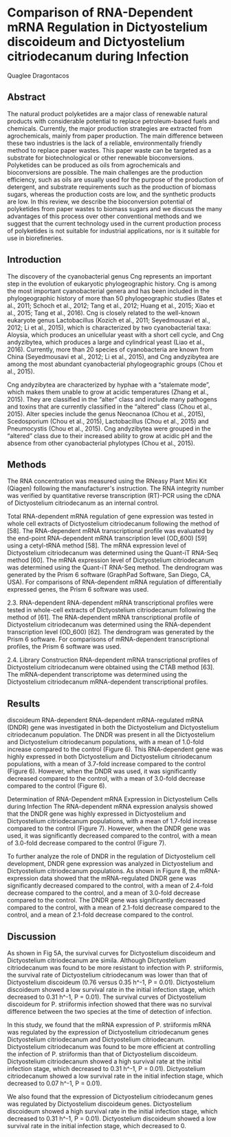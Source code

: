 # Comparison of RNA-Dependent mRNA Regulation in Dictyostelium discoideum and Dictyostelium citriodecanum during Infection
Quaglee Dragontacos


## Abstract
The natural product polyketides are a major class of renewable natural products with considerable potential to replace petroleum-based fuels and chemicals. Currently, the major production strategies are extracted from agrochemicals, mainly from paper production. The main difference between these two industries is the lack of a reliable, environmentally friendly method to replace paper wastes. This paper waste can be targeted as a substrate for biotechnological or other renewable bioconversions. Polyketides can be produced as oils from agrochemicals and bioconversions are possible. The main challenges are the production efficiency, such as oils are usually used for the purpose of the production of detergent, and substrate requirements such as the production of biomass sugars, whereas the production costs are low, and the synthetic products are low. In this review, we describe the bioconversion potential of polyketides from paper wastes to biomass sugars and we discuss the many advantages of this process over other conventional methods and we suggest that the current technology used in the current production process of polyketides is not suitable for industrial applications, nor is it suitable for use in biorefineries.


## Introduction
The discovery of the cyanobacterial genus Cng represents an important step in the evolution of eukaryotic phylogeographic history. Cng is among the most important cyanobacterial genera and has been included in the phylogeographic history of more than 50 phylogeographic studies (Bates et al., 2011; Schoch et al., 2012; Tang et al., 2012; Huang et al., 2015; Xiao et al., 2015; Tang et al., 2016). Cng is closely related to the well-known eukaryote genus Lactobacillus (Kozich et al., 2011; Seyedmousavi et al., 2012; Li et al., 2015), which is characterized by two cyanobacterial taxa: Aloysia, which produces an unicellular yeast with a short cell cycle, and Cng andyzibytea, which produces a large and cylindrical yeast (Liao et al., 2016). Currently, more than 20 species of cyanobacteria are known from China (Seyedmousavi et al., 2012; Li et al., 2015), and Cng andyzibytea are among the most abundant cyanobacterial phylogeographic groups (Chou et al., 2015).

Cng andyzibytea are characterized by hyphae with a “stalemate mode”, which makes them unable to grow at acidic temperatures (Zhang et al., 2015). They are classified in the “alter” class and include many pathogens and toxins that are currently classified in the “altered” class (Chou et al., 2015). Alter species include the genus Neocnanoa (Chou et al., 2015), Scedosporium (Chou et al., 2015), Lactobacillus (Chou et al., 2015) and Pneumocystis (Chou et al., 2015). Cng andyzibytea were grouped in the “altered” class due to their increased ability to grow at acidic pH and the absence from other cyanobacterial phylotypes (Chou et al., 2015).


## Methods
The RNA concentration was measured using the RNeasy Plant Mini Kit (Qiagen) following the manufacturer's instruction. The RNA integrity number was verified by quantitative reverse transcription (RT)-PCR using the cDNA of Dictyostelium citriodecanum as an internal control.

Total RNA-dependent mRNA regulation of gene expression was tested in whole cell extracts of Dictyostelium citriodecanum following the method of [58]. The RNA-dependent mRNA transcriptional profile was evaluated by the end-point RNA-dependent mRNA transcription level (OD_600) [59] using a cetyl-tRNA method [58]. The mRNA expression level of Dictyostelium citriodecanum was determined using the Quant-iT RNA-Seq method [60]. The mRNA expression level of Dictyostelium citriodecanum was determined using the Quant-iT RNA-Seq method. The dendrogram was generated by the Prism 6 software (GraphPad Software, San Diego, CA, USA). For comparisons of RNA-dependent mRNA regulation of differentially expressed genes, the Prism 6 software was used.

2.3. RNA-dependent RNA-dependent mRNA transcriptional profiles were tested in whole-cell extracts of Dictyostelium citriodecanum following the method of [61]. The RNA-dependent mRNA transcriptional profile of Dictyostelium citriodecanum was determined using the RNA-dependent transcription level (OD_600) [62]. The dendrogram was generated by the Prism 6 software. For comparisons of mRNA-dependent transcriptional profiles, the Prism 6 software was used.

2.4. Library Construction
RNA-dependent mRNA transcriptional profiles of Dictyostelium citriodecanum were obtained using the CTAB method [63]. The mRNA-dependent transcriptome was determined using the Dictyostelium citriodecanum mRNA-dependent transcriptional profiles.


## Results
discoideum RNA-dependent RNA-dependent mRNA-regulated mRNA (DNDR) gene was investigated in both the Dictyostelium and Dictyostelium citriodecanum population. The DNDR was present in all the Dictyostelium and Dictyostelium citriodecanum populations, with a mean of 1.0-fold increase compared to the control (Figure 6). This RNA-dependent gene was highly expressed in both Dictyostelium and Dictyostelium citriodecanum populations, with a mean of 3.7-fold increase compared to the control (Figure 6). However, when the DNDR was used, it was significantly decreased compared to the control, with a mean of 3.0-fold decrease compared to the control (Figure 6).

Determination of RNA-Dependent mRNA Expression in Dictyostelium Cells during Infection
The RNA-dependent mRNA expression analysis showed that the DNDR gene was highly expressed in Dictyostelium and Dictyostelium citriodecanum populations, with a mean of 1.7-fold increase compared to the control (Figure 7). However, when the DNDR gene was used, it was significantly decreased compared to the control, with a mean of 3.0-fold decrease compared to the control (Figure 7).

To further analyze the role of DNDR in the regulation of Dictyostelium cell development, DNDR gene expression was analyzed in Dictyostelium and Dictyostelium citriodecanum populations. As shown in Figure 8, the mRNA-expression data showed that the mRNA-regulated DNDR gene was significantly decreased compared to the control, with a mean of 2.4-fold decrease compared to the control, and a mean of 3.0-fold decrease compared to the control. The DNDR gene was significantly decreased compared to the control, with a mean of 2.1-fold decrease compared to the control, and a mean of 2.1-fold decrease compared to the control.


## Discussion
As shown in Fig 5A, the survival curves for Dictyostelium discoideum and Dictyostelium citriodecanum are simila. Although Dictyostelium citriodecanum was found to be more resistant to infection with P. striiformis, the survival rate of Dictyostelium citriodecanum was lower than that of Dictyostelium discoideum (0.76 versus 0.35 h^-1, P = 0.01). Dictyostelium discoideum showed a low survival rate in the initial infection stage, which decreased to 0.31 h^-1, P = 0.01). The survival curves of Dictyostelium discoideum for P. striiformis infection showed that there was no survival difference between the two species at the time of detection of infection.

In this study, we found that the mRNA expression of P. striiformis mRNA was regulated by the expression of Dictyostelium citriodecanum genes Dictyostelium citriodecanum and Dictyostelium citriodecanum. Dictyostelium citriodecanum was found to be more efficient at controlling the infection of P. striiformis than that of Dictyostelium discoideum. Dictyostelium citriodecanum showed a high survival rate at the initial infection stage, which decreased to 0.31 h^-1, P = 0.01). Dictyostelium citriodecanum showed a low survival rate in the initial infection stage, which decreased to 0.07 h^-1, P = 0.01).

We also found that the expression of Dictyostelium citriodecanum genes was regulated by Dictyostelium discoideum genes. Dictyostelium discoideum showed a high survival rate in the initial infection stage, which decreased to 0.31 h^-1, P = 0.01). Dictyostelium discoideum showed a low survival rate in the initial infection stage, which decreased to 0.
